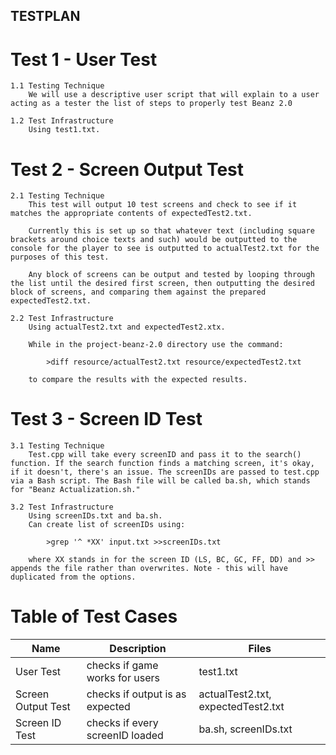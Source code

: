 ## TESTPLAN

# Test 1 - User Test

    1.1 Testing Technique
        We will use a descriptive user script that will explain to a user acting as a tester the list of steps to properly test Beanz 2.0

    1.2 Test Infrastructure
        Using test1.txt.

# Test 2 - Screen Output Test

    2.1 Testing Technique
        This test will output 10 test screens and check to see if it matches the appropriate contents of expectedTest2.txt.

        Currently this is set up so that whatever text (including square brackets around choice texts and such) would be outputted to the console for the player to see is outputted to actualTest2.txt for the purposes of this test.

        Any block of screens can be output and tested by looping through the list until the desired first screen, then outputting the desired block of screens, and comparing them against the prepared expectedTest2.txt.

    2.2 Test Infrastructure
        Using actualTest2.txt and expectedTest2.xtx.

        While in the project-beanz-2.0 directory use the command:

            >diff resource/actualTest2.txt resource/expectedTest2.txt
        
        to compare the results with the expected results.

# Test 3 - Screen ID Test

    3.1 Testing Technique
        Test.cpp will take every screenID and pass it to the search() function. If the search function finds a matching screen, it's okay, if it doesn't, there's an issue. The screenIDs are passed to test.cpp via a Bash script. The Bash file will be called ba.sh, which stands for "Beanz Actualization.sh."

    3.2 Test Infrastructure
        Using screenIDs.txt and ba.sh.
        Can create list of screenIDs using:

            >grep '^ *XX' input.txt >>screenIDs.txt

        where XX stands in for the screen ID (LS, BC, GC, FF, DD) and >> appends the file rather than overwrites. Note - this will have duplicated from the options.

# Table of Test Cases

Name               | Description                     | Files |
------------------ | ------------------------------- | -------------------------------------------- |
User Test          | checks if game works for users  | test1.txt |
Screen Output Test | checks if output is as expected | actualTest2.txt, expectedTest2.txt |
Screen ID Test     | checks if every screenID loaded | ba.sh, screenIDs.txt |
